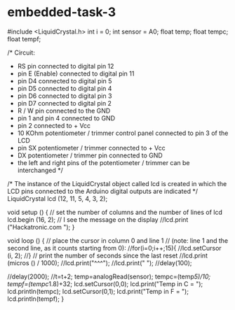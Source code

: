 # embedded-task-3
#include <LiquidCrystal.h>
int i = 0;
int sensor = A0;
float temp;
float tempc;
float tempf;

/*
Circuit:
 * RS pin connected to digital pin 12
 * pin E (Enable) connected to digital pin 11
 * pin D4 connected to digital pin 5
 * pin D5 connected to digital pin 4
 * pin D6 connected to digital pin 3
 * pin D7 connected to digital pin 2
 * R / W pin connected to the GND
 * pin 1 and pin 4 connected to GND
 * pin 2 connected to + Vcc
 * 10 KOhm potentiometer / trimmer control panel connected to pin 3 of the LCD
 * pin SX potentiometer / trimmer connected to + Vcc
 * DX potentiometer / trimmer pin connected to GND
 * the left and right pins of the potentiometer / trimmer can be interchanged
*/
 
  
/*
   The instance of the LiquidCrystal object called lcd is created in which
   the LCD pins connected to the Arduino digital outputs are indicated
*/
LiquidCrystal lcd (12, 11, 5, 4, 3, 2);
  
void setup () {
   // set the number of columns and the number of lines of lcd
  lcd.begin (16, 2);
  // I see the message on the display
  //lcd.print ("Hackatronic.com ");
}
  
void loop () {
  // place the cursor in column 0 and line 1
  // (note: line 1 and the second line, as it counts starting from 0):
  //for(i=0;i++;15){
  //lcd.setCursor (i, 2);
  //}
  // print the number of seconds since the last reset
  //lcd.print (micros () / 1000);
  //lcd.print("^^^");
  //lcd.print("   ");
  //delay(100);


//delay(2000);
//t=t+2;
temp=analogRead(sensor);
tempc=(temp*5)/10;
tempf=(tempc*1.8)+32;
lcd.setCursor(0,0);
lcd.print("Temp in C = ");
lcd.println(tempc);
lcd.setCursor(0,1);
lcd.print("Temp in F = ");
lcd.println(tempf);
}
